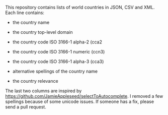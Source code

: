 This repository contains lists of world countries in JSON, CSV and XML. Each line contains:

 - the country name

 - the country top-level domain

 - the country code ISO 3166-1 alpha-2 (cca2

 - the country code ISO 3166-1 numeric (ccn3)

 - the country code ISO 3166-1 alpha-3 (cca3)
 
 - alternative spellings of the country name
 
 - the country relevance
 
 The last two columns are inspired by https://github.com/JamieAppleseed/selectToAutocomplete. I removed a few spellings because of some unicode issues. If someone has a fix, please send a pull request.